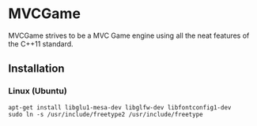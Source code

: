 MVCGame
=====================

MVCGame strives to be a MVC Game engine
using all the neat features of the C++11 standard.


Installation
------------

### Linux (Ubuntu)

```
apt-get install libglu1-mesa-dev libglfw-dev libfontconfig1-dev
sudo ln -s /usr/include/freetype2 /usr/include/freetype
```